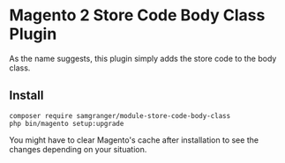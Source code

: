 # Magento 2 Store Code Body Class Plugin

As the name suggests, this plugin simply adds the store code to the body class.

## Install
```
composer require samgranger/module-store-code-body-class
php bin/magento setup:upgrade
```

You might have to clear Magento's cache after installation to see the changes depending on your situation.
